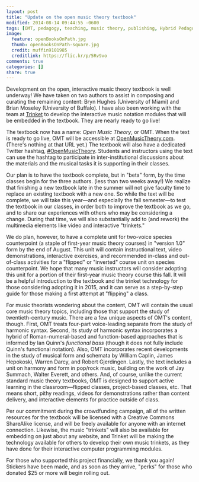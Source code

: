 ```yaml
---
layout: post
title: "Update on the open music theory textbook"
modified: 2014-08-14 09:44:55 -0600
tags: [OMT, pedagogy, teaching, music theory, publishing, Hybrid Pedagogy]
image:
  feature: openBooksOnPath.jpg
  thumb: openBooksOnPath-square.jpg
  credit: muffin9101985
  creditlink: https://flic.kr/p/5Rv9vo
comments: true
categories: []
share: true
---
```


Development on the open, interactive music theory textbook is well underway! We have taken on two authors to assist in composing and curating the remaining content: Bryn Hughes (University of Miami) and Brian Moseley (University of Buffalo). I have also been working with the team at [Trinket](http://www.trinket.io) to develop the interactive music notation modules that will be embedded in the textbook. They are nearly ready to go live!

The textbook now has a name: *Open Music Theory*, or OMT. When the text is ready to go live, OMT will be accessible at [OpenMusicTheory.com](http://www.openmusictheory.com). (There's nothing at that URL yet.) The textbook will also have a dedicated Twitter hashtag, [#OpenMusicTheory](https://twitter.com/search?f=realtime&q=%23OpenMusicTheory). Students and instructors using the text can use the hashtag to participate in inter-institutional discussions about the materials and the musical tasks it is supporting in their classes.

Our plan is to have the textbook complete, but in "beta" form, by the time classes begin for the three authors. (less than two weeks away!) We realize that finishing a new textbook late in the summer will not give faculty time to replace an existing textbook with a new one. So while the text will be complete, we will take this year—and especially the fall semester—to test the textbook in our classes, in order both to improve the textbook as we go, and to share our experiences with others who may be considering a change. During that time, we will also substantially add to (and rework) the multimedia elements like video and interactive "trinkets."

We do plan, however, to have a complete unit for two-voice species counterpoint (a staple of first-year music theory courses) in "version 1.0" form by the end of August. This unit will contain instructional text, video demonstrations, interactive exercises, and recommended in-class and out-of-class activities for a "flipped" or "inverted" course unit on species counterpoint. We hope that many music instructors will consider adopting this unit for a portion of their first-year music theory course this fall. It will be a helpful introduction to the textbook and the trinket technology for those considering adopting it in 2015, and it can serve as a step-by-step guide for those making a first attempt at "flipping" a class.

For music theorists wondering about the content, OMT will contain the usual core music theory topics, including those that support the study of twentieth-century music. There are a few unique aspects of OMT's content, though. First, OMT treats four-part voice-leading separate from the study of harmonic syntax. Second, its study of harmonic syntax incorporates a hybrid of Roman-numeral-based and function-based approaches that is informed by Ian Quinn's *functional bass* (though it does not fully include Quinn's functional notation). Also, OMT incorporates recent developments in the study of musical form and schemata by William Caplin, James Hepokoski, Warren Darcy, and Robert Gjerdingen. Lastly, the text includes a unit on harmony and form in pop/rock music, building on the work of Jay Summach, Walter Everett, and others. And, of course, unlike the current standard music theory textbooks, OMT is designed to support active learning in the classroom—flipped classes, project-based classes, etc. That means short, pithy readings, videos for demonstrations rather than content delivery, and interactive elements for practice outside of class.

Per our commitment during the crowdfunding campaign, all of the written resources for the textbook will be licensed with a Creative Commons ShareAlike license, and will be freely available for anyone with an internet connection. Likewise, the music "trinkets" will also be available for embedding on just about any website, and Trinket will be making the technology available for others to develop their own music trinkets, as they have done for their interactive computer programming modules.

For those who supported this project financially, we thank you again! Stickers have been made, and as soon as they arrive, "perks" for those who donated $25 or more will begin rolling out.
